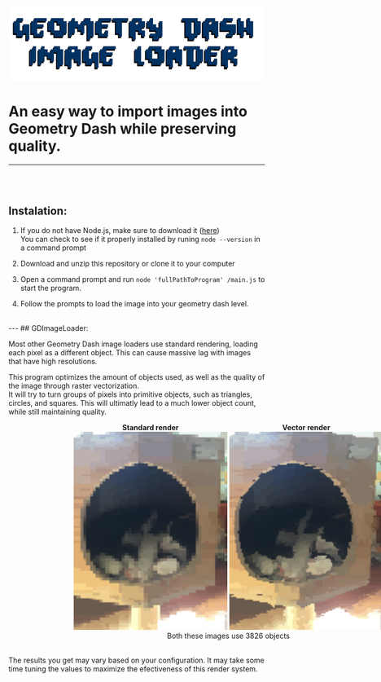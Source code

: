 <style>
    .imageRender {
        width:40vw;
        max-width:8cm;
        text-align:center;
        display:inline-block;
        font-weight:bold;
    }

    .header {
        width:100vw;
    }
    .imageRenderContainer {
        width:90vw;
        text-align:center;
    }
</style>

<img src="github/assets/header.png" class="header" alt="title"></img>

# An easy way to import images into Geometry Dash while preserving quality.
 ---
 <br>
 <br>

## Instalation:

 1. If you do not have Node.js, make sure to download it (<a href="https://nodejs.org">here</a>) <br> You can check to see if it properly installed by runing `node --version` in a command prompt

 1. Download and unzip this repository or clone it to your computer

 1. Open a command prompt and run `node 'fullPathToProgram' /main.js` to start the program.

 1. Follow the prompts to load the image into your geometry dash level.
<br>
---
## GDImageLoader:

Most other Geometry Dash image loaders use standard rendering, loading each pixel as a different object. This can cause massive lag with images that have high resolutions.

This program optimizes the amount of objects used, as well as the quality of the image through raster vectorization. 
<br>
It will try to turn groups of pixels into primitive objects, such as triangles, circles, and squares. This will ultimatly lead to a much lower object count, while still maintaining quality.
<div class="imageRenderContainer">
    <div class="imageRender">Standard render</div>
    <div class="imageRender">Vector render</div>
    <img src="github/assets/standard.png" class="imageRender"></img>
    <img src="github/assets/primset.png" class="imageRender"></img>
    <div>Both these images use 3826 objects</div>
</div>
<br>

The results you get may vary based on your configuration. It may take some time tuning the values to maximize the efectiveness of this render system.

